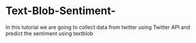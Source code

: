 # Text-Blob-Sentiment-
In this tutorial we are going to collect data from twitter using Twitter API and predict the sentiment using textblob
